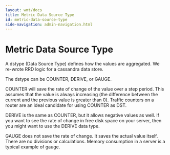 ```yaml
---
layout: wmt/docs
title: Metric Data Source Type
id: metric-data-source-type
side-navigation: admin-navigation.html
---
```


# Metric Data Source Type

A dstype (Data Source Type) defines how the values are aggregated. We re-wrote RRD logic for a cassandra data store.

The dstype can be COUNTER, DERIVE, or GAUGE.

COUNTER will save the rate of change of the value over a step period. This assumes that the value is always increasing (the difference between the current and the previous value is greater than 0). Traffic counters on a router are an ideal candidate for using COUNTER as DST.

DERIVE is the same as COUNTER, but it allows negative values as well. If you want to see the rate of change in free disk space on your server, then you might want to use the DERIVE data type.

GAUGE does not save the rate of change. It saves the actual value itself. There are no divisions or calculations. Memory consumption in a server is a typical example of gauge.
